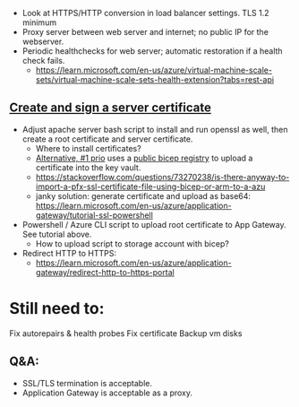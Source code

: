 * Look at HTTPS/HTTP conversion in load balancer settings. TLS 1.2 minimum
* Proxy server between web server and internet; no public IP for the webserver.
* Periodic healthchecks for web server; automatic restoration if a health check fails.
	* https://learn.microsoft.com/en-us/azure/virtual-machine-scale-sets/virtual-machine-scale-sets-health-extension?tabs=rest-api

## [Create and sign a server certificate](https://learn.microsoft.com/en-us/azure/application-gateway/self-signed-certificates#create-a-server-certificate)
* Adjust apache server bash script to install and run openssl as well, then create a root certificate and server certificate.
	* Where to install certificates?
	* [Alternative, #1 prio](https://github.com/azure/azure-quickstart-templates/tree/master/quickstarts/microsoft.resources/deployment-script-azcli-agw-certificates) uses a [public bicep registry](https://learn.microsoft.com/en-us/azure/azure-resource-manager/bicep/deployment-script-bicep) to upload a certificate into the key vault.
	* https://stackoverflow.com/questions/73270238/is-there-anyway-to-import-a-pfx-ssl-certificate-file-using-bicep-or-arm-to-a-azu
	* janky solution: generate certificate and upload as base64: https://learn.microsoft.com/en-us/azure/application-gateway/tutorial-ssl-powershell
* Powershell / Azure CLI script to upload root certificate to App Gateway. See tutorial above.
	* How to upload script to storage account with bicep?
* Redirect HTTP to HTTPS:
	* https://learn.microsoft.com/en-us/azure/application-gateway/redirect-http-to-https-portal



# Still need to:
Fix autorepairs & health probes
Fix certificate
Backup vm disks

## Q&A:
* SSL/TLS termination is acceptable.
* Application Gateway is acceptable as a proxy.